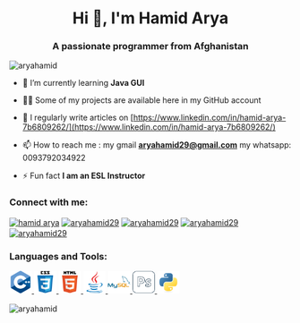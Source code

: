 <h1 align="center">Hi 👋, I'm Hamid Arya</h1>
<h3 align="center">A passionate programmer from Afghanistan</h3>

<p align="left"> <img src="https://komarev.com/ghpvc/?username=aryahamid&label=Profile%20views&color=0e75b6&style=flat" alt="aryahamid" /> </p>

- 🌱 I’m currently learning **Java GUI**

- 👨‍💻 Some of my projects are available here in my GitHub account

- 📝 I regularly write articles on [https://www.linkedin.com/in/hamid-arya-7b6809262/](https://www.linkedin.com/in/hamid-arya-7b6809262/)

- 📫 How to reach me : my gmail **aryahamid29@gmail.com** my whatsapp: 0093792034922

- ⚡ Fun fact **I am an ESL Instructor**

<h3 align="left">Connect with me:</h3>
<p align="left">
<a href="https://linkedin.com/in/hamid arya" target="blank"><img align="center" src="https://raw.githubusercontent.com/rahuldkjain/github-profile-readme-generator/master/src/images/icons/Social/linked-in-alt.svg" alt="hamid arya" height="30" width="40" /></a>
<a href="https://www.codechef.com/users/aryahamid29" target="blank"><img align="center" src="https://cdn.jsdelivr.net/npm/simple-icons@3.1.0/icons/codechef.svg" alt="aryahamid29" height="30" width="40" /></a>
<a href="https://www.hackerrank.com/aryahamid29" target="blank"><img align="center" src="https://raw.githubusercontent.com/rahuldkjain/github-profile-readme-generator/master/src/images/icons/Social/hackerrank.svg" alt="aryahamid29" height="30" width="40" /></a>
<a href="https://codeforces.com/profile/aryahamid29" target="blank"><img align="center" src="https://raw.githubusercontent.com/rahuldkjain/github-profile-readme-generator/master/src/images/icons/Social/codeforces.svg" alt="aryahamid29" height="30" width="40" /></a>
<a href="https://www.leetcode.com/aryahamid29" target="blank"><img align="center" src="https://raw.githubusercontent.com/rahuldkjain/github-profile-readme-generator/master/src/images/icons/Social/leet-code.svg" alt="aryahamid29" height="30" width="40" /></a>
</p>

<h3 align="left">Languages and Tools:</h3>
<p align="left"> <a href="https://www.w3schools.com/cpp/" target="_blank" rel="noreferrer"> <img src="https://raw.githubusercontent.com/devicons/devicon/master/icons/cplusplus/cplusplus-original.svg" alt="cplusplus" width="40" height="40"/> </a> <a href="https://www.w3schools.com/css/" target="_blank" rel="noreferrer"> <img src="https://raw.githubusercontent.com/devicons/devicon/master/icons/css3/css3-original-wordmark.svg" alt="css3" width="40" height="40"/> </a> <a href="https://www.w3.org/html/" target="_blank" rel="noreferrer"> <img src="https://raw.githubusercontent.com/devicons/devicon/master/icons/html5/html5-original-wordmark.svg" alt="html5" width="40" height="40"/> </a> <a href="https://www.java.com" target="_blank" rel="noreferrer"> <img src="https://raw.githubusercontent.com/devicons/devicon/master/icons/java/java-original.svg" alt="java" width="40" height="40"/> </a> <a href="https://www.mysql.com/" target="_blank" rel="noreferrer"> <img src="https://raw.githubusercontent.com/devicons/devicon/master/icons/mysql/mysql-original-wordmark.svg" alt="mysql" width="40" height="40"/> </a> <a href="https://www.photoshop.com/en" target="_blank" rel="noreferrer"> <img src="https://raw.githubusercontent.com/devicons/devicon/master/icons/photoshop/photoshop-line.svg" alt="photoshop" width="40" height="40"/> </a> <a href="https://www.python.org" target="_blank" rel="noreferrer"> <img src="https://raw.githubusercontent.com/devicons/devicon/master/icons/python/python-original.svg" alt="python" width="40" height="40"/> </a> </p>

<p><img align="center" src="https://github-readme-stats.vercel.app/api/top-langs?username=aryahamid&show_icons=true&locale=en&layout=compact" alt="aryahamid" /></p>

